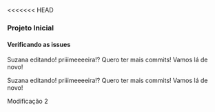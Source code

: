 <<<<<<< HEAD
### Projeto Inicial

#### Verificando as issues

Suzana editando! priiimeeeeira!? Quero ter mais commits! Vamos lá de novo!

Suzana editando! priiimeeeeira!? Quero ter mais commits! Vamos lá de novo!

Modificação 2

